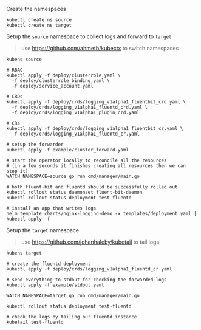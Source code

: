 Create the namespaces
```
kubectl create ns source
kubectl create ns target
```

Setup the `source` namespace to collect logs and forward to `target` 
> use https://github.com/ahmetb/kubectx to switch namespaces
```
kubens source

# RBAC
kubectl apply -f deploy/clusterrole.yaml \
  -f deploy/clusterrole_binding.yaml \
  -f deploy/service_account.yaml

# CRDs
kubectl apply -f deploy/crds/logging_v1alpha1_fluentbit_crd.yaml \
  -f deploy/crds/logging_v1alpha1_fluentd_crd.yaml \
  -f deploy/crds/logging_v1alpha1_plugin_crd.yaml

# CRs
kubectl apply -f deploy/crds/logging_v1alpha1_fluentbit_cr.yaml \
  -f deploy/crds/logging_v1alpha1_fluentd_cr.yaml

# setup the forwarder
kubectl apply -f example/cluster_forward.yaml
  
# start the operator locally to reconcile all the resources 
# (in a few seconds it finishes creating all resources then we can stop it)
WATCH_NAMESPACE=source go run cmd/manager/main.go

# both fluent-bit and fluentd should be successfully rolled out
kubectl rollout status daemonset fluent-bit-daemon
kubectl rollout status deployment test-fluentd

# install an app that writes logs
helm template charts/nginx-logging-demo -x templates/deployment.yaml | kubectl apply -f- 
```

Setup the `target` namespace
> use https://github.com/johanhaleby/kubetail to tail logs
```
kubens target

# create the fluentd deployment
kubectl apply -f deploy/crds/logging_v1alpha1_fluentd_cr.yaml

# send everything to stdout for checking the forwarded logs
kubectl apply -f example/stdout.yaml

WATCH_NAMESPACE=target go run cmd/manager/main.go

kubectl rollout status deployment test-fluentd

# check the logs by tailing our fluentd instance
kubetail test-fluentd
```